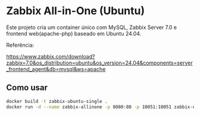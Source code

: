# Zabbix All-in-One (Ubuntu)

Este projeto cria um container único com MySQL, Zabbix Server 7.0 e frontend web(apache-php) baseado em Ubuntu 24.04.

Referência:

https://www.zabbix.com/download?zabbix=7.0&os_distribution=ubuntu&os_version=24.04&components=server_frontend_agent&db=mysql&ws=apache

## Como usar

```bash
docker build -t zabbix-ubuntu-single .
docker run -d --name zabbix-allinone -p 8080:80 -p 10051:10051 zabbix-ubuntu-single
